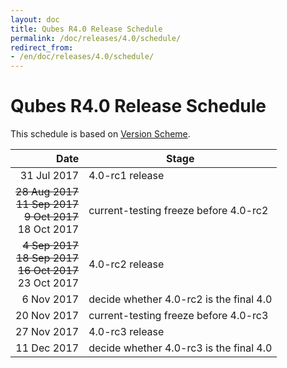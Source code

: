 ```yaml
---
layout: doc
title: Qubes R4.0 Release Schedule
permalink: /doc/releases/4.0/schedule/
redirect_from:
- /en/doc/releases/4.0/schedule/
---
```


Qubes R4.0 Release Schedule
===========================

This schedule is based on [Version Scheme](/doc/version-scheme/#release-schedule).

|  Date       | Stage                                   |
| -----------:| --------------------------------------- |
| 31 Jul 2017 | 4.0-rc1 release                         |
| <strike>28 Aug 2017</strike><br/><strike>11 Sep 2017</strike><br/><strike>9 Oct 2017</strike><br/>18 Oct 2017 | current-testing freeze before 4.0-rc2   |
| <strike> 4 Sep 2017</strike><br/><strike>18 Sep 2017</strike><br/><strike>16 Oct 2017</strike><br/>23 Oct 2017 | 4.0-rc2 release                         |
| 6 Nov 2017 | decide whether 4.0-rc2 is the final 4.0 |
| 20 Nov 2017 | current-testing freeze before 4.0-rc3 |
| 27 Nov 2017 | 4.0-rc3 release |
| 11 Dec 2017 | decide whether 4.0-rc3 is the final 4.0 |

